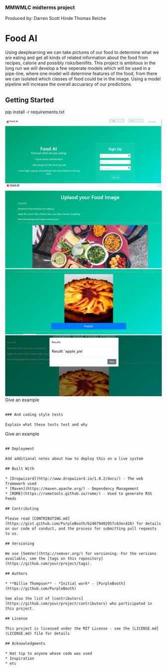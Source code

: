 ### MMWMLC midterms project
Produced by: 
Darren Scott Hinde 
Thomas Reiche 

# Food AI

Using deeplearning we can take pictures of our food to determine what we are eating and get all kinds of related information about the food from recipes, calorie and possibly risks/benifits.
This project is ambitous in the long run we will develop a few seperate models which will be used in a pipe-line, where one model will determine features of the food, from there we can isolated which classes of food could be in the image. Using a model pipeline will increase the overall accuaracy of our predictions.

## Getting Started
pip install -r requirements.txt


![Alt text](images/signin.PNG?raw=true "Sign In")
![Alt text](images/predict.PNG?raw=true "Home")
![Alt text](images/predict2.PNG?raw=true "Upload image")
![Alt text](images/result.PNG?raw=true "Result")
Give an example
```

### And coding style tests

Explain what these tests test and why

```
Give an example
```

## Deployment

Add additional notes about how to deploy this on a live system

## Built With

* [Dropwizard](http://www.dropwizard.io/1.0.2/docs/) - The web framework used
* [Maven](https://maven.apache.org/) - Dependency Management
* [ROME](https://rometools.github.io/rome/) - Used to generate RSS Feeds

## Contributing

Please read [CONTRIBUTING.md](https://gist.github.com/PurpleBooth/b24679402957c63ec426) for details on our code of conduct, and the process for submitting pull requests to us.

## Versioning

We use [SemVer](http://semver.org/) for versioning. For the versions available, see the [tags on this repository](https://github.com/your/project/tags). 

## Authors

* **Billie Thompson** - *Initial work* - [PurpleBooth](https://github.com/PurpleBooth)

See also the list of [contributors](https://github.com/your/project/contributors) who participated in this project.

## License

This project is licensed under the MIT License - see the [LICENSE.md](LICENSE.md) file for details

## Acknowledgments

* Hat tip to anyone whose code was used
* Inspiration
* etc
